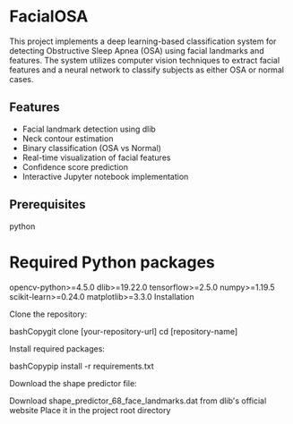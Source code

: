 # FacialOSA
This project implements a deep learning-based classification system for detecting Obstructive Sleep Apnea (OSA) using facial landmarks and features. The system utilizes computer vision techniques to extract facial features and a neural network to classify subjects as either OSA or normal cases.
## Features
- Facial landmark detection using dlib
- Neck contour estimation
- Binary classification (OSA vs Normal)
- Real-time visualization of facial features
- Confidence score prediction
- Interactive Jupyter notebook implementation

## Prerequisites
python
# Required Python packages
opencv-python>=4.5.0
dlib>=19.22.0
tensorflow>=2.5.0
numpy>=1.19.5
scikit-learn>=0.24.0
matplotlib>=3.3.0
Installation

Clone the repository:

bashCopygit clone [your-repository-url]
cd [repository-name]

Install required packages:

bashCopypip install -r requirements.txt

Download the shape predictor file:


Download shape_predictor_68_face_landmarks.dat from dlib's official website
Place it in the project root directory

